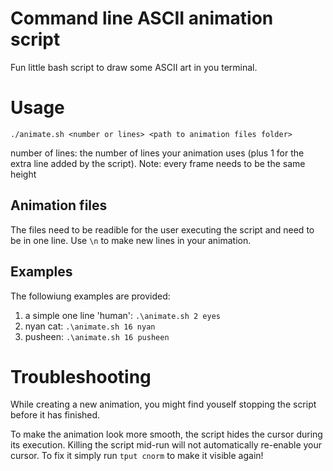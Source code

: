 # Command line ASCII animation script

Fun little bash script to draw some ASCII art in you terminal.


# Usage

`./animate.sh <number or lines> <path to animation files folder>`

number of lines: the number of lines your animation uses (plus 1 for the extra line added by the script). Note: every frame needs to be the same height

## Animation files

The files need to be readible for the user executing the script and need to be in one line. Use `\n` to make new lines in your animation.

## Examples

The followiung examples are provided:

1. a simple one line 'human': `.\animate.sh 2 eyes`
2. nyan cat: `.\animate.sh 16 nyan`
3. pusheen: `.\animate.sh 16 pusheen`


# Troubleshooting

While creating a new animation, you might find youself stopping the script before it has finished.

To make the animation look more smooth, the script hides the cursor during its execution. Killing the script mid-run will not automatically re-enable your cursor. To fix it simply run `tput cnorm` to make it visible again!